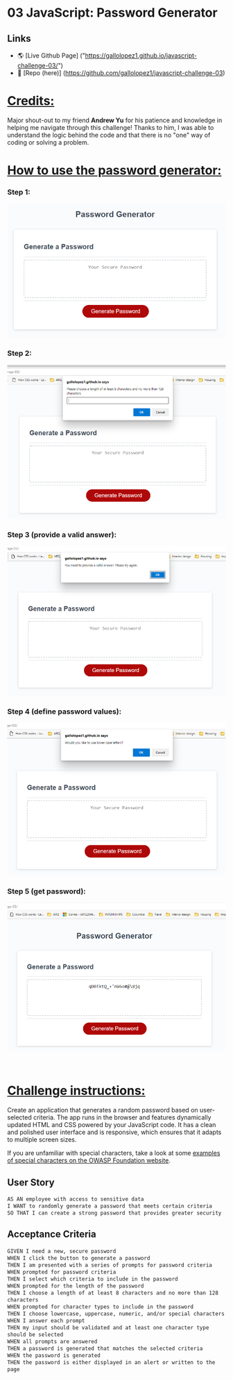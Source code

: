 # 03 JavaScript: Password Generator

## Links

* 🌎 [Live Github Page] ("https://gallolopez1.github.io/javascript-challenge-03/")
* 💾 [Repo (here)] (https://github.com/gallolopez1/javascript-challenge-03)

# <u> Credits:</u>
Major shout-out to my friend <b>Andrew Yu</b> for his patience and knowledge in helping me navigate through this challenge! Thanks to him, I was able to understand the logic behind the code and that there is no "one" way of coding or solving a problem. 

# <u> How to use the password generator:</u>

### Step 1:

![step1](Assets\images\step1.png) 

### Step 2:

![step2](Assets\images\step2.png)

### Step 3 (provide a valid answer):

![step3](Assets\images\step3.png)

### Step 4 (define password values):

![step4](Assets\images\step4.png)

### Step 5 (get password):

![step5](Assets\images\step5.png)

<br>

# <u> Challenge instructions:</u>

Create an application that generates a random password based on user-selected criteria. The app runs in the browser and features dynamically updated HTML and CSS powered by your JavaScript code. It has a clean and polished user interface and is responsive, which ensures that it adapts to multiple screen sizes.

If you are unfamiliar with special characters, take a look at some [examples of special characters on the OWASP Foundation website](https://www.owasp.org/index.php/Password_special_characters).

## User Story

```
AS AN employee with access to sensitive data
I WANT to randomly generate a password that meets certain criteria
SO THAT I can create a strong password that provides greater security
```

## Acceptance Criteria

```
GIVEN I need a new, secure password
WHEN I click the button to generate a password
THEN I am presented with a series of prompts for password criteria
WHEN prompted for password criteria
THEN I select which criteria to include in the password
WHEN prompted for the length of the password
THEN I choose a length of at least 8 characters and no more than 128 characters
WHEN prompted for character types to include in the password
THEN I choose lowercase, uppercase, numeric, and/or special characters
WHEN I answer each prompt
THEN my input should be validated and at least one character type should be selected
WHEN all prompts are answered
THEN a password is generated that matches the selected criteria
WHEN the password is generated
THEN the password is either displayed in an alert or written to the page

